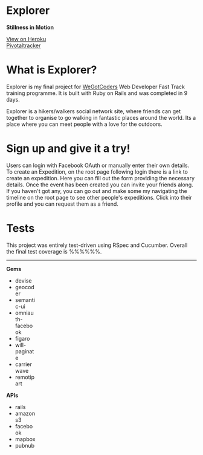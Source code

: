 # Explorer

<strong>Stillness in Motion</strong>

<a href="http://stillness-in-motion.herokuapp.com/">View on Heroku</a><br>
<a href="https://www.pivotaltracker.com/n/projects/1929509">Pivotaltracker</a>

# What is Explorer?

Explorer is my final project for <a href="https://www.wegotcoders.com">WeGotCoders</a> Web Developer Fast Track training programme. It is built with Ruby on Rails and was completed in 9 days.

Explorer is a hikers/walkers social network site, where friends can get together to organise to go walking in fantastic places around the world. Its a place where you can meet people with a love for the outdoors.

# Sign up and give it a try!

Users can login with Facebook OAuth or manually enter their own details. To create an Expedition, on the root page following login there is a link to create an expedition. Here you can fill out the form providing the necessary details. Once the event has been created you can invite your friends along. If you haven't got any, you can go out and make some my navigating the timeline on the root page to see other people's expeditions. Click into their profile and you can request them as a friend.

# Tests

This project was entirely test-driven using RSpec and Cucumber. Overall the final test coverage is %%%%%%.

<hr>

<div style="display: inline-block; ">
  <div style="width: 50%;">
    <strong>Gems</strong>
    <ul>
      <li>devise</li>
      <li>geocoder</li>
      <li>semantic-ui</li>
      <li>omniauth-facebook</li>
      <li>figaro</li>
      <li>will-paginate</li>
      <li>carrierwave</li>
      <li>remotipart</li>
    </ul>
  </div>

  <div style="width: 50%;">
    <strong>APIs</strong>
    <ul>
      <li>rails</li>
      <li>amazon s3</li>
      <li>facebook</li>
      <li>mapbox</li>
      <li>pubnub</li>
    </ul>
  </div>
</div>
